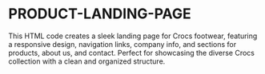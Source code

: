 # PRODUCT-LANDING-PAGE
This HTML code creates a sleek landing page for Crocs footwear, featuring a responsive design, navigation links, company info, and sections for products, about us, and contact. Perfect for showcasing the diverse Crocs collection with a clean and organized structure.
